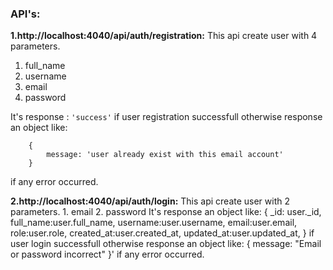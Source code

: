 ### API's:

**1.http://localhost:4040/api/auth/registration:**
This api create user with 4 parameters.

1. full_name
2. username
3. email
4. password

It's response : `'success'` if user registration successfull otherwise response an object like:

```
    {
        message: 'user already exist with this email account'
    }
```

if any error occurred.

**2.http://localhost:4040/api/auth/login:**
This api create user with 2 parameters. 1. email 2. password
It's response an object like:
{
\_id: user.\_id,
full_name:user.full_name,
username:user.username,
email:user.email,
role:user.role,
created_at:user.created_at,
updated_at:user.updated_at,
}
if user login successfull otherwise response an object like:
{
message: "Email or password incorrect"
}'
if any error occurred.
